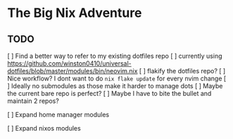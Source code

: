 # The Big Nix Adventure

## TODO

[ ] Find a better way to refer to my existing dotfiles repo
    [ ] currently using https://github.com/winston0410/universal-dotfiles/blob/master/modules/bin/neovim.nix
    [ ] flakify the dotfiles repo?
    [ ] Nice workflow? I dont want to do `nix flake update` for every nvim
    change
    [ ] Ideally no submodules as those make it harder to manage dots
    [ ] Maybe the current bare repo is perfect?
    [ ] Maybe I have to bite the bullet and maintain 2 repos?

[ ] Expand home manager modules

[ ] Expand nixos modules

